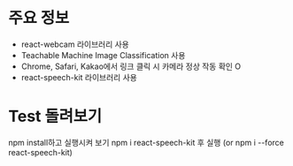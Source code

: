 # 주요 정보
  - react-webcam 라이브러리 사용
  - Teachable Machine Image Classification 사용
  - Chrome, Safari, Kakao에서 링크 클릭 시 카메라 정상 작동 확인 O
  - react-speech-kit 라이브러리 사용

# Test 돌려보기
npm install하고 실행시켜 보기
npm i react-speech-kit 후 실행 (or npm i --force react-speech-kit)
